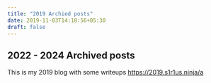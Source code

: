 ```yaml
---
title: "2019 Archied posts"
date: 2019-11-03T14:18:56+05:30
draft: false
---
```


## 2022 - 2024 Archived posts

This is my 2019 blog with some writeups https://2019.s1r1us.ninja/a